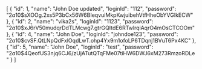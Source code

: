 [
  {
    "id": 1,
    "name": "John Doe updated",
    "loginId": "112",
    "password": "$2a$10$sXOOg.2xs5P3bCx56W6BIeqvuiMkpKwjuibehVtfHheObYVGIkECW"
  },
  {
    "id": 2,
    "name": "vika2s",
    "loginId": "1123",
    "password": "$2a$10$xJ6rV50mudqrDdTLMcwg7.gtrGQItdE6RTwlrqiAqrO4mOsCTCOOm"
  },
  {
    "id": 4,
    "name": "John Doe",
    "loginId": "johndoe123",
    "password": "$2a$10$cvSF.QtLNpQdFxlOqdLwT.ohp4Yx9m1ofoLP6TDqnj1BVuT6Px4KC"
  },
  {
    "id": 5,
    "name": "John Doe",
    "loginId": "test",
    "password": "$2a$10$4QeofUS3njq6CJ6/zUjATutQTqFMe07tiHW6DWJ6xM273RmzoRDLe"
  }
]